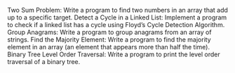 Two Sum Problem: Write a program to find two numbers in an array that add up to a specific target.
Detect a Cycle in a Linked List: Implement a program to check if a linked list has a cycle using Floyd’s Cycle Detection Algorithm.
Group Anagrams: Write a program to group anagrams from an array of strings.
Find the Majority Element: Write a program to find the majority element in an array (an element that appears more than half the time).
Binary Tree Level Order Traversal: Write a program to print the level order traversal of a binary tree.